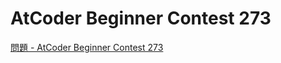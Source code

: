 AtCoder Beginner Contest 273
===

[問題 - AtCoder Beginner Contest 273](https://atcoder.jp/contests/abc273/tasks)